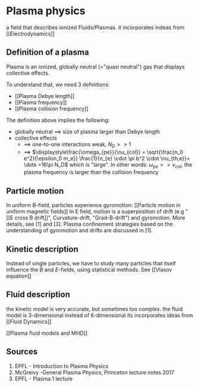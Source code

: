 # Plasma physics
a field that describes ionized Fluids/Plasmas.
it incorporates indeas from [[Electrodynamics]]

## Definition of a plasma
Plasma is an ionized, globally neutral (="quasi neutral") gas that displays collective effects.

To understand that, we need 3 definitions:
- [[Plasma Debye length]]
- [[Plasma frequency]]
- [[Plasma collision frequency]]

The definition above implies the following:
- globally neutral $\implies$ size of plasma larger than Debye length
- collective effects
	- $\implies$ one-to-one interactions weak, $N_D>>1$ 
	- $\implies$ $\displaystyle\frac{\omega_{pe}}{\nu_{col}} = \sqrt{\frac{n_0 e^2}{\epsilon_0 m_e}} \frac{1}{n_{e} \cdot \pi b^2 \cdot  \nu_{th,e}}= \dots =16\pi N_D$  which is "large". In other words: $\omega_{pe}>>\nu_{col}$, the plasma frequency is larger than the collision frequency


## Particle motion
In uniform B-field, particles experience gyromotion: [[Particle motion in uniform magnetic fields]]
In E field, motion is a superposition of drift (e.g "[[E cross B drift]]", Curvature-drift, "Grad-B-drift") and gyromotion. More details, see [1] and [3].
Plasma confinement strategies based on the understanding of gyromotion and drifts are discussed in [1].


## Kinetic description
Instead of single particles, we have to study many particles that itself influence the $B$ and $E$-fields, using statistical methods. See [[Vlasov equation]]


## Fluid description
the kinetic model is very accurate, but sometimes too complex.
the fluid model is 3-dimensional instead of 6-dimensional
its incorporates ideas from [[Fluid Dynamics]]

[[Plasma fluid models and MHD]]


## Sources
1. EPFL - Introduction to Plasma Physics
3. McGreivy -General Plasma Physics, Princeton lecture notes 2017
4. EPFL - Plasma 1 lecture